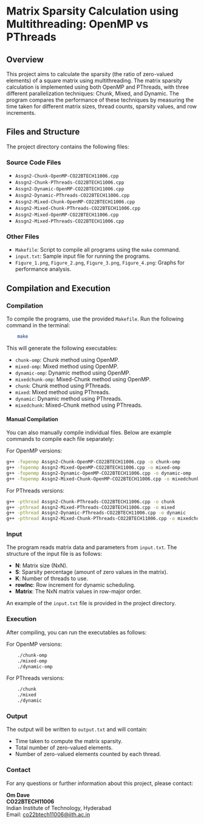 # Matrix Sparsity Calculation using Multithreading: OpenMP vs PThreads

## Overview
This project aims to calculate the sparsity (the ratio of zero-valued elements) of a square matrix using multithreading. The matrix sparsity calculation is implemented using both OpenMP and PThreads, with three different parallelization techniques: Chunk, Mixed, and Dynamic. The program compares the performance of these techniques by measuring the time taken for different matrix sizes, thread counts, sparsity values, and row increments.

## Files and Structure

The project directory contains the following files:

### Source Code Files
- `Assgn2-Chunk-OpenMP-CO22BTECH11006.cpp`
- `Assgn2-Chunk-PThreads-CO22BTECH11006.cpp`
- `Assgn2-Dynamic-OpenMP-CO22BTECH11006.cpp`
- `Assgn2-Dynamic-PThreads-CO22BTECH11006.cpp`
- `Assgn2-Mixed-Chunk-OpenMP-CO22BTECH11006.cpp`
- `Assgn2-Mixed-Chunk-PThreads-CO22BTECH11006.cpp` 
- `Assgn2-Mixed-OpenMP-CO22BTECH11006.cpp`
- `Assgn2-Mixed-PThreads-CO22BTECH11006.cpp`

### Other Files
- `Makefile`: Script to compile all programs using the `make` command.
- `input.txt`: Sample input file for running the programs.
- `Figure_1.png`, `Figure_2.png`, `Figure_3.png`, `Figure_4.png`: Graphs for performance analysis.

## Compilation and Execution

### Compilation

To compile the programs, use the provided `Makefile`. Run the following command in the terminal:

```bash
    make
```

This will generate the following executables:
- `chunk-omp`: Chunk method using OpenMP.
- `mixed-omp`: Mixed method using OpenMP.
- `dynamic-omp`: Dynamic method using OpenMP.
- `mixedchunk-omp`: Mixed-Chunk method using OpenMP.
- `chunk`: Chunk method using PThreads.
- `mixed`: Mixed method using PThreads.
- `dynamic`: Dynamic method using PThreads.
- `mixedchunk`: Mixed-Chunk method using PThreads.

#### Manual Compilation 
You can also manually compile individual files. Below are example commands to compile each file separately:

For OpenMP versions:
```bash
g++ -fopenmp Assgn2-Chunk-OpenMP-CO22BTECH11006.cpp -o chunk-omp
g++ -fopenmp Assgn2-Mixed-OpenMP-CO22BTECH11006.cpp -o mixed-omp
g++ -fopenmp Assgn2-Dynamic-OpenMP-CO22BTECH11006.cpp -o dynamic-omp
g++ -fopenmp Assgn2-Mixed-Chunk-OpenMP-CO22BTECH11006.cpp -o mixedchunk-omp
```

For PThreads versions:
``` bash
g++ -pthread Assgn2-Chunk-PThreads-CO22BTECH11006.cpp -o chunk
g++ -pthread Assgn2-Mixed-PThreads-CO22BTECH11006.cpp -o mixed
g++ -pthread Assgn2-Dynamic-PThreads-CO22BTECH11006.cpp -o dynamic
g++ -pthread Assgn2-Mixed-Chunk-PThreads-CO22BTECH11006.cpp -o mixedchunk
```

### Input

The program reads matrix data and parameters from `input.txt`. The structure of the input file is as follows:
- **N**: Matrix size (NxN).
- **S**: Sparsity percentage (amount of zero values in the matrix).
- **K**: Number of threads to use.
- **rowInc**: Row increment for dynamic scheduling.
- **Matrix**: The NxN matrix values in row-major order.

An example of the `input.txt` file is provided in the project directory.

### Execution

After compiling, you can run the executables as follows:

For OpenMP versions:
```bash
    ./chunk-omp
    ./mixed-omp
    ./dynamic-omp
```

For PThreads versions:
```bash
    ./chunk
    ./mixed
    ./dynamic
```

### Output

The output will be written to `output.txt` and will contain:
- Time taken to compute the matrix sparsity.
- Total number of zero-valued elements.
- Number of zero-valued elements counted by each thread.

### Contact

For any questions or further information about this project, please contact:

**Om Dave**  
**CO22BTECH11006**  
Indian Institute of Technology, Hyderabad  
Email: co22btech11006@iith.ac.in
